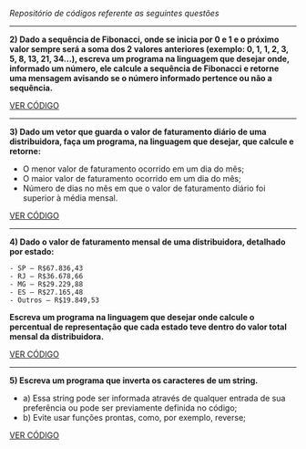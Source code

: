 *Repositório de códigos referente as seguintes questões*

---
**2) Dado a sequência de Fibonacci, onde se inicia por 0 e 1 e o próximo valor sempre será a soma dos 2 valores anteriores (exemplo: 0, 1, 1, 2, 3, 5, 8, 13, 21, 34...), escreva um programa na linguagem que desejar onde, informado um número, ele calcule a sequência de Fibonacci e retorne uma mensagem avisando se o número informado pertence ou não a sequência.**

[VER CÓDIGO](Fibonacci/fibonacci.py)

---
**3) Dado um vetor que guarda o valor de faturamento diário de uma distribuidora, faça um programa, na linguagem que desejar, que calcule e retorne:**
 - O menor valor de faturamento ocorrido em um dia do mês;
 - O maior valor de faturamento ocorrido em um dia do mês;
 - Número de dias no mês em que o valor de faturamento diário foi superior à média mensal.

[VER CÓDIGO](FaturamentoDiario/faturamento_diario.py)

---
**4) Dado o valor de faturamento mensal de uma distribuidora, detalhado por estado:**

    - SP – R$67.836,43
    - RJ – R$36.678,66
    - MG – R$29.229,88
    - ES – R$27.165,48
    - Outros – R$19.849,53

**Escreva um programa na linguagem que desejar onde calcule o percentual de representação que cada estado teve dentro do valor total mensal da distribuidora.**

[VER CÓDIGO](FaturamentoDistribuidora/faturamento_distribuidora.py)

---
**5) Escreva um programa que inverta os caracteres de um string.**


- a) Essa string pode ser informada através de qualquer entrada de sua preferência ou pode ser previamente definida no código;
- b) Evite usar funções prontas, como, por exemplo, reverse;

[VER CÓDIGO](InverteString/inverte_caracteres.py)